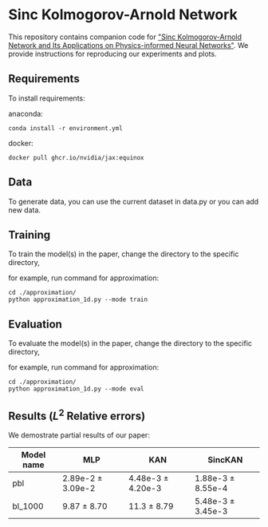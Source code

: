 # Sinc Kolmogorov-Arnold Network
This repository contains companion code for ["Sinc Kolmogorov-Arnold Network and Its Applications on Physics-informed Neural Networks"](https://arxiv.org/abs/2410.04096). We provide instructions for reproducing our experiments and plots.
## Requirements

To install requirements:

anaconda:
```setup
conda install -r environment.yml
```

docker:
```setupd
docker pull ghcr.io/nvidia/jax:equinox
```

## Data

To generate data, you can use the current dataset in data.py or you can add new data.

## Training

To train the model(s) in the paper, change the directory to the specific directory,

for example, run command for approximation:

```train
cd ./approximation/
python approximation_1d.py --mode train
```

## Evaluation

To evaluate the model(s) in the paper, change the directory to the specific directory,

for example, run command for approximation:

```train
cd ./approximation/
python approximation_1d.py --mode eval
```

## Results ($L^2$ Relative errors)
We demostrate partial results of our paper:

| Model name | MLP             | KAN             | SincKAN         | 
|------------|-----------------|-----------------|-----------------|
| pbl        | 2.89e-2 ± 3.09e-2 | 4.48e-3 ± 4.20e-3 | 1.88e-3 ± 8.55e-4 |
| bl_1000    | 9.87 ± 8.70 | 11.3 ± 8.79 | 5.48e-3 ± 3.45e-3 | 
